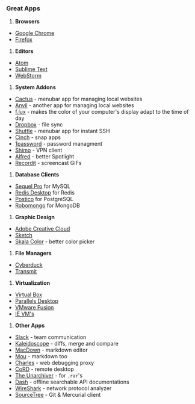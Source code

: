 ### Great Apps

1. __Browsers__
  - [Google Chrome](https://www.google.com/chrome/)
  - [Firefox](https://www.mozilla.org/en-US/firefox/new/)

1. __Editors__
  - [Atom](https://atom.io/)
  - [Sublime Text](http://www.sublimetext.com/)
  - [WebStorm](https://www.jetbrains.com/webstorm/)

1. __System Addons__
  - [Cactus](http://cactusformac.com/) - menubar app for managing local websites
  - [Anvil](http://anvilformac.com/) - another app for managing local websites
  - [f.lux](https://justgetflux.com/) - makes the color of your computer's display adapt to the time of day
  - [Dropbox](https://www.dropbox.com/downloading?os=mac) - file sync
  - [Shuttle](http://fitztrev.github.io/shuttle/) - menubar app for instant SSH
  - [Cinch](http://www.irradiatedsoftware.com/cinch/) - snap apps
  - [1password](https://agilebits.com/onepassword) - password managment
  - [Shimo](http://www.chungwasoft.com/shimo/) - VPN client
  - [Alfred](http://www.alfredapp.com/) - better Spotlight
  - [Recordit](http://recordit.co/) - screencast GIFs

1. __Database Clients__
  - [Sequel Pro](http://www.sequelpro.com/) for MySQL
  - [Redis Desktop](https://github.com/uglide/RedisDesktopManager) for Redis
  - [Postico](https://eggerapps.at/postico/) for PostgreSQL
  - [Robomongo](http://robomongo.org/) for MongoDB

1. __Graphic Design__
  - [Adobe Creative Cloud](http://www.adobe.com/)
  - [Sketch](http://bohemiancoding.com/sketch/)
  - [Skala Color](http://bjango.com/mac/skalacolor/) - better color picker

1. __File Managers__
  - [Cyberduck](https://cyberduck.io/)
  - [Transmit](http://panic.com/transmit/)

1. __Virtualization__
  - [Virtual Box](https://www.virtualbox.org/wiki/Downloads)
  - [Parallels Desktop](http://www.parallels.com/eu/products/desktop/)
  - [VMware Fusion](http://www.vmware.com/products/fusion)
  - [IE VM's](https://www.modern.ie/en-us)

1. __Other Apps__
  - [Slack](https://itunes.apple.com/us/app/slack/id803453959?mt=12) - team communication
  - [Kaleidoscope](http://www.kaleidoscopeapp.com/) - diffs, merge and compare
  - [MacDown](http://macdown.uranusjr.com/) - markdown editor
  - [Mou](http://25.io/mou/) - markdown too
  - [Charles](http://www.charlesproxy.com/) - web debugging proxy
  - [CoRD](http://cord.sourceforge.net/) - remote desktop
  - [The Unarchiver](https://itunes.apple.com/en/app/the-unarchiver/id425424353?mt=12) - for `.rar`'s
  - [Dash](http://kapeli.com/dash) - offline searchable API documentations
  - [WireShark](https://www.wireshark.org/) - network protocol analyzer
  - [SourceTree](http://www.sourcetreeapp.com/) - Git & Mercurial client